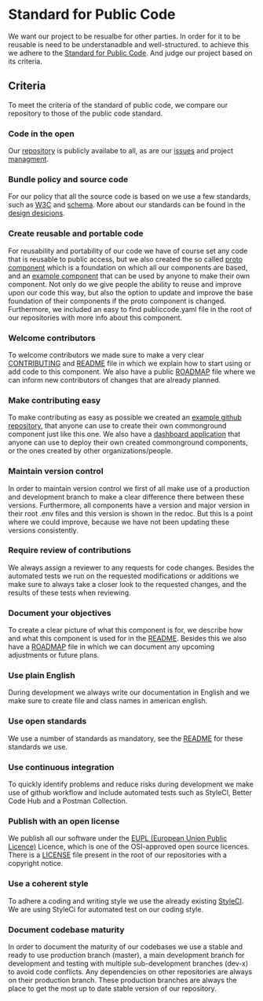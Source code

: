 # Standard for Public Code
We want our project to be resualbe for other parties. In order for it to be reusable is need to be understanadble and well-structured. to achieve this we  adhere to the  [Standard for Public Code](https://standard.publiccode.net).  And judge our project based on its criteria.

## Criteria
To meet the criteria of the standard of public code, we compare our repository to those of the public code standard.

### Code in the open
Our [repository](https://github.com/Klantinteractie-Servicesysteem/KISS-frontend) is publicly availabe to all, as are our [issues](https://github.com/Klantinteractie-Servicesysteem/KISS-frontend/issues) and project [managment](https://github.com/Klantinteractie-Servicesysteem/KISS-frontend/projects/1). 

### Bundle policy and source code
For our policy that all the source code is based on we use a few standards, such as [W3C](https://www.w3.org) and [schema](https://schema.org/). More about our standards can be found in the [design desicions](DESIGN.md). 

### Create reusable and portable code
For reusability and portability of our code we have of course set any code that is reusable to public access, but we also created the so called [proto component](https://github.com/ConductionNL/Proto-component-commonground) which is a foundation on which all our components are based, and an [example component](https://github.com/ConductionNL/commonground-example) that can be used by anyone to make their own component. Not only do we give people the ability to reuse and improve upon our code this way, but also the option to update and improve the base foundation of their components if the proto component is changed. Furthermore, we included an easy to find publiccode.yaml file in the root of our repositories with more info about this component.

### Welcome contributors
To welcome contributors we made sure to make a very clear [CONTRIBUTING](CONTRIBUTING.md) and [README](README.md) file in which we explain how to start using or add code to this component. We also have a public [ROADMAP](ROADMAP.md) file where we can inform new contributors of changes that are already planned. 

### Make contributing easy
To make contributing as easy as possible we created an [example github repository](https://github.com/ConductionNL/commonground-example), that anyone can use to create their own commonground component just like this one. We also have a [dashboard application](https://commonground.conduction.nl/) that anyone can use to deploy their own created commonground components, or the ones created by other organizations/people.

### Maintain version control
In order to maintain version control we first of all make use of a production and development branch to make a clear difference there between these versions. Furthermore, all components have a version and major version in their root .env files and this version is shown in the redoc. But this is a point where we could improve, because we have not been updating these versions consistently.

### Require review of contributions
We always assign a reviewer to any requests for code changes. Besides the automated tests we run on the requested modifications or additions we make sure to always take a closer look to the requested changes, and the results of these tests when reviewing. 

### Document your objectives
To create a clear picture of what this component is for, we describe how and what this component is used for in the [README](README.md). Besides this we also have a [ROADMAP](ROADMAP.md) file in which we can document any upcoming adjustments or future plans.

### Use plain English
During development we always write our documentation in English and we make sure to create file and class names in american english.

### Use open standards
We use a number of standards as mandatory, see the [README](README.md) for these standards we use.

### Use continuous integration
To quickly identify problems and reduce risks during development we make use of github workflow and include automated tests such as StyleCI, Better Code Hub and a Postman Collection.

### Publish with an open license
We publish all our software under the [EUPL (European Union Public Licence)](https://joinup.ec.europa.eu/collection/eupl/introduction-eupl-licence) Licence, which is one of the OSI-approved open source licences. There is a [LICENSE](LICENSE) file present in the root of our repositories with a copyright notice. 

### Use a coherent style
To adhere a coding and writing style we use the already existing [StyleCI](https://styleci.io/). We are using StyleCi for automated test on our coding style.

### Document codebase maturity
In order to document the maturity of our codebases we use a stable and ready to use production branch (master), a main development branch for development and testing with multiple sub-development branches (dev-x) to avoid code conflicts. Any dependencies on other repositories are always on their production branch. These production branches are always the place to get the most up to date stable version of our repository.
